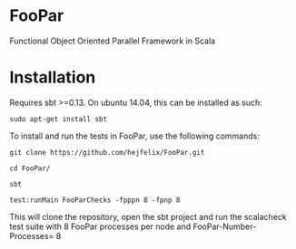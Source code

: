 FooPar
======

Functional Object Oriented Parallel Framework in Scala


Installation
======
Requires sbt >=0.13. On ubuntu 14.04, 
this can be installed as such:

```
sudo apt-get install sbt
```

To install and run the tests in FooPar, use the following commands:

```
git clone https://github.com/hejfelix/FooPar.git

cd FooPar/

sbt

test:runMain FooParChecks -fpppn 8 -fpnp 8 
```


This will clone the repository, open the sbt project and run the scalacheck 
test suite with 8 FooPar processes per node and FooPar-Number-Processes= 8

